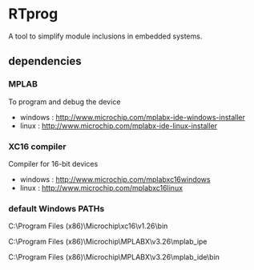 # RTprog
A tool to simplify module inclusions in embedded systems.

## dependencies
### MPLAB
To program and debug the device
* windows : http://www.microchip.com/mplabx-ide-windows-installer
* linux : http://www.microchip.com/mplabx-ide-linux-installer

### XC16 compiler
Compiler for 16-bit devices
* windows : http://www.microchip.com/mplabxc16windows
* linux : http://www.microchip.com/mplabxc16linux

### default Windows PATHs
C:\Program Files (x86)\Microchip\xc16\v1.26\bin

C:\Program Files (x86)\Microchip\MPLABX\v3.26\mplab_ipe

C:\Program Files (x86)\Microchip\MPLABX\v3.26\mplab_ide\bin
